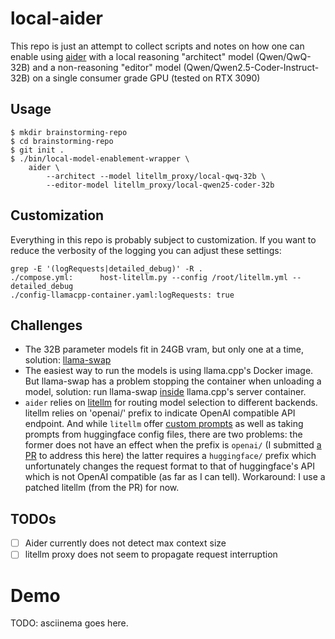 # local-aider
This repo is just an attempt to collect scripts and notes on how one
can enable using [aider](https://aider.chat) with a local reasoning "architect" model (Qwen/QwQ-32B)
and a non-reasoning "editor" model (Qwen/Qwen2.5-Coder-Instruct-32B)
on a single consumer grade GPU (tested on RTX 3090)


## Usage
```console
$ mkdir brainstorming-repo
$ cd brainstorming-repo
$ git init .
$ ./bin/local-model-enablement-wrapper \
    aider \
        --architect --model litellm_proxy/local-qwq-32b \
        --editor-model litellm_proxy/local-qwen25-coder-32b
```

## Customization
Everything in this repo is probably subject to customization. If you
want to reduce the verbosity of the logging you can adjust these
settings:
```console
grep -E '(logRequests|detailed_debug)' -R .
./compose.yml:      host-litellm.py --config /root/litellm.yml --detailed_debug
./config-llamacpp-container.yaml:logRequests: true
```

## Challenges
- The 32B parameter models fit in 24GB vram, but only one at a time,
  solution: [llama-swap](https://github.com/mostlygeek/llama-swap)
- The easiest way to run the models is using llama.cpp's Docker
  image. But llama-swap has a problem stopping the container when
  unloading a model, solution: run llama-swap [inside](env-llama-cpp-swap/Containerfile) llama.cpp's 
  server container.
- `aider` relies on [litellm](https://github.com/BerriAI/litellm) for routing model selection to different
  backends. litellm relies on 'openai/' prefix to indicate OpenAI
  compatible API endpoint. And while `litellm` offer [custom
  prompts](https://web.archive.org/web/20250214140648/https://docs.litellm.ai/docs/completion/prompt_formatting#format-prompt-yourself)
  as well as taking prompts from huggingface config files, there are
  two problems: the former does not have an effect when the prefix is
  `openai/` (I submitted [a
  PR](https://github.com/BerriAI/litellm/pull/9390) to address this
  here) the latter requires a `huggingface/` prefix which
  unfortunately changes the request format to that of huggingface's
  API which is not OpenAI compatible (as far as I can
  tell). Workaround: I use a patched litellm (from the PR) for now.
  

## TODOs
- [ ] Aider currently does not detect max context size
- [ ] litellm proxy does not seem to propagate request interruption

# Demo
TODO: asciinema goes here.

